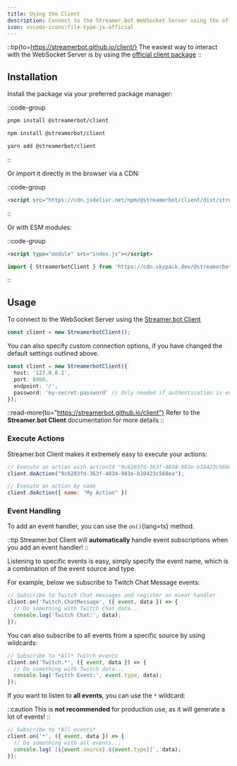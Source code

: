 ```yaml
---
title: Using the Client
description: Connect to the Streamer.bot WebSocket Server using the official client package
icon: vscode-icons:file-type-js-official
---
```


::tip{to=https://streamerbot.github.io/client/}
The easiest way to interact with the WebSocket Server is by using the [official client package](https://streamerbot.github.io/client/)
::

## Installation
Install the package via your preferred package manager:

::code-group
  ```bash [pnpm]
  pnpm install @streamerbot/client
  ```
  ```bash [npm]
  npm install @streamerbot/client
  ```
  ```bash [yarn]
  yarn add @streamerbot/client
  ```
::

Or import it directly in the browser via a CDN:

::code-group
  ```html [index.html]
  <script src="https://cdn.jsdelivr.net/npm/@streamerbot/client/dist/streamerbot-client.js"></script>
  ```
::

Or with ESM modules:

::code-group
  ```html [index.html]
  <script type="module" src="index.js"></script>
  ```
  ```js [index.js]
  import { StreamerbotClient } from 'https://cdn.skypack.dev/@streamerbot/client';
  ```
::

## Usage

To connect to the WebSocket Server using the [Streamer.bot Client](https://streamerbot.github.io/client)

```ts
const client = new StreamerbotClient();
```

You can also specify custom connection options, if you have changed the default settings outlined above.

```ts
const client = new StreamerbotClient({
  host: '127.0.0.1',
  port: 8080,
  endpoint: '/',
  password: 'my-secret-password' // Only needed if authentication is enabled
});
```

::read-more{to="https://streamerbot.github.io/client"}
Refer to the **Streamer.bot Client** documentation for more details
::

### Execute Actions

Streamer.bot Client makes it extremely easy to execute your actions:

```js
// Execute an action with actionId "9c6203fd-363f-4834-983e-b10423c568ea"
client.doAction("9c6203fd-363f-4834-983e-b10423c568ea");

// Execute an action by name
client.doAction({ name: "My Action" })
```

### Event Handling

To add an event handler, you can use the `on()`{lang=ts} method.

::tip
Streamer.bot Client will **automatically** handle event subscriptions when you add an event handler!
::

Listening to specific events is easy, simply specify the event name, which is a combination of the event source and type.

For example, below we subscribe to Twitch Chat Message events:
```js
// Subscribe to Twitch Chat messages and register an event handler
client.on('Twitch.ChatMessage', ({ event, data }) => {
  // Do something with Twitch Chat data...
  console.log('Twitch Chat:', data);
});

```

You can also subscribe to all events from a specific source by using wildcards:

```js
// Subscribe to *All* Twitch events
client.on('Twitch.*', ({ event, data }) => {
  // Do something with Twitch data...
  console.log('Twitch Event:', event.type, data);
});
```

If you want to listen to **all events**, you can use the `*` wildcard:

::caution
This is **not recommended** for production use, as it will generate a lot of events!
::

```js
// Subscribe to *All events*
client.on('*', ({ event, data }) => {
  // Do something with all events...
  console.log(`[${event.source}.${event.type}]`, data);
});

```